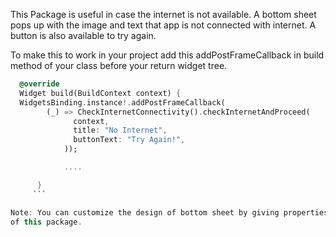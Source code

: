 This Package is useful in case the internet is not available. A bottom sheet pops up
with the image and text that app is not connected with internet. A button
is also available to try again.

To make this to work in your project add this addPostFrameCallback in build method of
your class before your return widget tree.


```dart
  @override
  Widget build(BuildContext context) {
  WidgetsBinding.instance!.addPostFrameCallback(
        (_) => CheckInternetConnectivity().checkInternetAndProceed(
              context,
              title: "No Internet",
              buttonText: "Try Again!",
            ));

            ....

      }
     ```

Note: You can customize the design of bottom sheet by giving properties in checkInternetAndProceed method
of this package.

